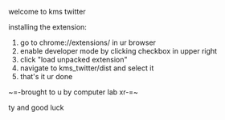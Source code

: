 welcome to kms twitter

installing the extension:

1. go to chrome://extensions/ in ur browser
3. enable developer mode by clicking checkbox in upper right
3. click "load unpacked extension"
4. navigate to kms_twitter/dist and select it
5. that's it ur done

~=-brought to u by computer lab xr-=~ 

ty and good luck
